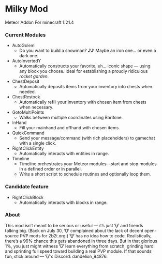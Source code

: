# Milky Mod
Meteor Addon For minecraft 1.21.4

### Current Modules
- AutoGolem
  - Do you want to build a snowman? ♪♪ Maybe an iron one... or even a dark one.
- AutoInvertedY
  - Automatically constructs your favorite, uh... iconic shape — using any block you choose. Ideal for establishing a proudly ridiculous *rocket garden*.
- ChestDeposit
  - Automatically deposits items from your inventory into chests when needed.
- ChestRestock
  - Automatically refill your inventory with chosen item from chests when necessary.
- GotoMultiPoints
   - Walks between multiple coordinates using Baritone.
- InHand
  - Fill your mainhand and offhand with chosen items.
- QuickCommand
  - Send your message/command (with rich placeholders) to gamechat with a single click.
- RightClickEntity
  - Automatically interacts with entities in range.
- Timeline
  - Timeline orchestrates your Meteor modules—start and stop modules in a defined order or in parallel.
  - Write a short script to schedule routines and optionally loop them.
 
### Candidate feature
- RightClickBlock
  - Automatically interacts with blocks in range.


### About
This mod isn’t meant to be serious or useful — it’s just 🐮 and friends talking big. (Back on July 30, 🐮 complained about the lack of decent open-source PVP mods for 2b2t.org.) 🐮 has no idea how to code. Realistically, there’s a 99% chance this gets abandoned in three days. But in that glorious 1%, you just might witness 🐮 learn everything from scratch, grinding hard and sprinting full speed toward building a real PVP module. If that sounds fun, stick around — 🐮’s Discord: dandelion_94876.
